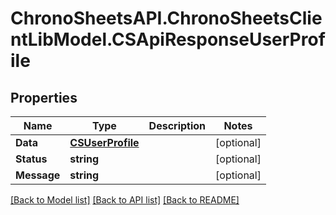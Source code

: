 # ChronoSheetsAPI.ChronoSheetsClientLibModel.CSApiResponseUserProfile
## Properties

Name | Type | Description | Notes
------------ | ------------- | ------------- | -------------
**Data** | [**CSUserProfile**](CSUserProfile.md) |  | [optional] 
**Status** | **string** |  | [optional] 
**Message** | **string** |  | [optional] 

[[Back to Model list]](../README.md#documentation-for-models) [[Back to API list]](../README.md#documentation-for-api-endpoints) [[Back to README]](../README.md)

